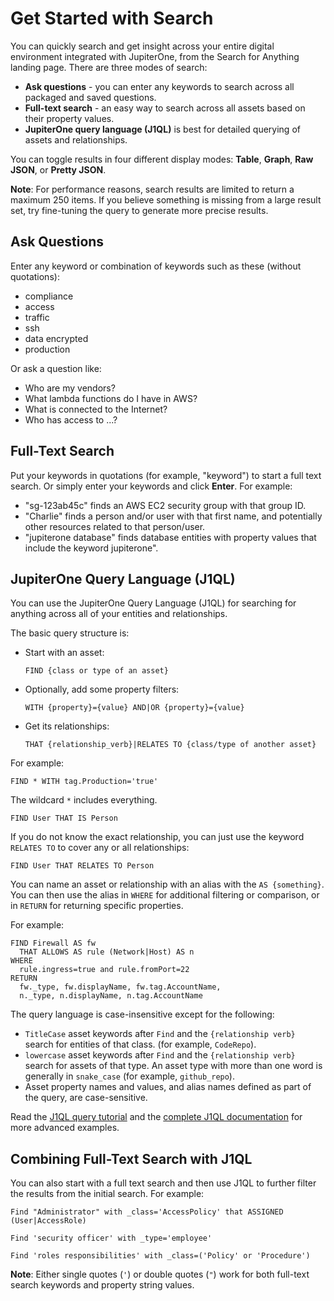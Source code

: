 # Get Started with Search

You can quickly search and get insight across your entire digital environment integrated with JupiterOne, from the Search for Anything landing page. There are three modes of search:

- **Ask questions** - you can enter any keywords to search across all packaged and saved questions. 
- **Full-text search** - an easy way to search across all assets based on their property values.
- **JupiterOne query language (J1QL)** is best for detailed querying of assets and relationships. 

You can toggle results in four different display modes: **Table**, **Graph**, **Raw JSON**, or **Pretty JSON**.

**Note**: For performance reasons, search results are limited to return a maximum 250 items. If you believe something is missing from a large result set, try fine-tuning the query to generate more precise results.

## Ask Questions

Enter any keyword or combination of keywords such as these (without quotations):

- compliance
- access
- traffic
- ssh
- data encrypted
- production

Or ask a question like:

- Who are my vendors?
- What lambda functions do I have in AWS?
- What is connected to the Internet?
- Who has access to ...?

## Full-Text Search

Put your keywords in quotations (for example, "keyword") to start a full text search. Or simply enter your keywords and click **Enter**. For example:

- "sg-123ab45c" finds an AWS EC2 security group with that group ID.
- "Charlie" finds a person and/or user with that first name, and potentially other resources related to that person/user.
- "jupiterone database" finds database entities with property values that include the keyword jupiterone".

## JupiterOne Query Language (J1QL)

You can use the JupiterOne Query Language (J1QL) for searching for anything across all of your entities and relationships.

The basic query structure is:

- Start with an asset:

  `FIND {class or type of an asset}`

- Optionally, add some property filters:

  `WITH {property}={value} AND|OR {property}={value}`

- Get its relationships:

  `THAT {relationship_verb}|RELATES TO {class/type of another asset}`

For example:

```j1ql
FIND * WITH tag.Production='true'
```

The wildcard `*` includes everything.

```j1ql
FIND User THAT IS Person
```

If you do not know the exact relationship, you can just use the keyword `RELATES TO` to cover any or all relationships:

```j1ql
FIND User THAT RELATES TO Person
```

You can name an asset or relationship with an alias with the `AS {something}`. You can then use the alias in `WHERE` for additional filtering or comparison, or in `RETURN` for returning specific properties.

For example:

```j1ql
FIND Firewall AS fw
  THAT ALLOWS AS rule (Network|Host) AS n
WHERE
  rule.ingress=true and rule.fromPort=22
RETURN
  fw._type, fw.displayName, fw.tag.AccountName,
  n._type, n.displayName, n.tag.AccountName
```

The query language is case-insensitive except for the following: 

- `TitleCase` asset keywords after `Find` and the `{relationship verb}`  search for entities of that class. (for example, `CodeRepo`).
- `lowercase` asset keywords after `Find` and the `{relationship verb}`  search for assets of that type. An asset type with more than one word is generally in `snake_case` (for example, `github_repo`).
- Asset property names and values, and alias names defined as part of the query, are case-sensitive. 

Read the [J1QL query tutorial](../jupiterOne-query-language_(J1QL)/tutorial-j1ql.md) and the [complete J1QL documentation](../jupiterOne-query-language_(J1QL)/jupiterOne-query-language.md) for more advanced examples.

## Combining Full-Text Search with J1QL

You can also start with a full text search and then use J1QL to further filter the results from the initial search. For example:

```j1ql
Find "Administrator" with _class='AccessPolicy' that ASSIGNED (User|AccessRole)
```

```j1ql
Find 'security officer' with _type='employee'
```

```j1ql
Find 'roles responsibilities' with _class=('Policy' or 'Procedure')
```

**Note**: Either single quotes (`'`) or double quotes (`"`) work for both full-text search keywords and property string values.

